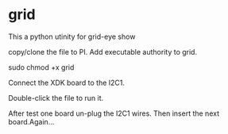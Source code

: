 # grid
This a python utinity for grid-eye show

copy/clone the file to PI.
Add executable authority to grid.

sudo chmod +x grid

Connect the XDK board to the I2C1. 

Double-click the file to run it.

After test one board un-plug the I2C1 wires. 
Then insert the next board.Again...
